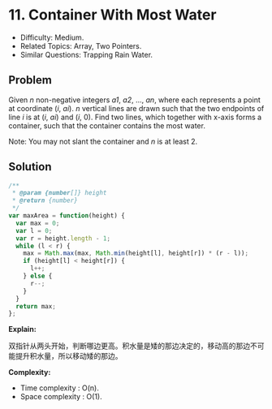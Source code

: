 # 11. Container With Most Water

- Difficulty: Medium.
- Related Topics: Array, Two Pointers.
- Similar Questions: Trapping Rain Water.

## Problem

Given *n* non-negative integers *a1*, *a2*, ..., *an*, where each represents a point at coordinate (*i*, *ai*). *n* vertical lines are drawn such that the two endpoints of line *i* is at (*i*, *ai*) and (*i*, 0). Find two lines, which together with x-axis forms a container, such that the container contains the most water.

Note: You may not slant the container and *n* is at least 2.


## Solution

```javascript
/**
 * @param {number[]} height
 * @return {number}
 */
var maxArea = function(height) {
  var max = 0;
  var l = 0;
  var r = height.length - 1;
  while (l < r) {
    max = Math.max(max, Math.min(height[l], height[r]) * (r - l));
    if (height[l] < height[r]) {
      l++;
    } else {
      r--;
    }
  }
  return max;
};
```

**Explain:**

双指针从两头开始，判断哪边更高。积水量是矮的那边决定的，移动高的那边不可能提升积水量，所以移动矮的那边。

**Complexity:**

* Time complexity : O(n).
* Space complexity : O(1).
